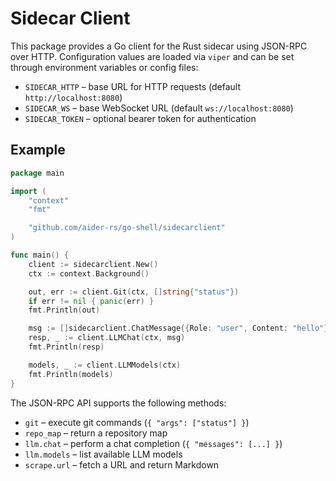# Sidecar Client

This package provides a Go client for the Rust sidecar using JSON-RPC over HTTP.
Configuration values are loaded via `viper` and can be set through environment
variables or config files:

- `SIDECAR_HTTP` – base URL for HTTP requests (default `http://localhost:8080`)
- `SIDECAR_WS` – base WebSocket URL (default `ws://localhost:8080`)
- `SIDECAR_TOKEN` – optional bearer token for authentication

## Example

```go
package main

import (
    "context"
    "fmt"

    "github.com/aider-rs/go-shell/sidecarclient"
)

func main() {
    client := sidecarclient.New()
    ctx := context.Background()

    out, err := client.Git(ctx, []string{"status"})
    if err != nil { panic(err) }
    fmt.Println(out)

    msg := []sidecarclient.ChatMessage{{Role: "user", Content: "hello"}}
    resp, _ := client.LLMChat(ctx, msg)
    fmt.Println(resp)

    models, _ := client.LLMModels(ctx)
    fmt.Println(models)
}
```

The JSON-RPC API supports the following methods:

- `git` – execute git commands (`{ "args": ["status"] }`)
- `repo_map` – return a repository map
- `llm.chat` – perform a chat completion (`{ "messages": [...] }`)
- `llm.models` – list available LLM models
- `scrape.url` – fetch a URL and return Markdown

